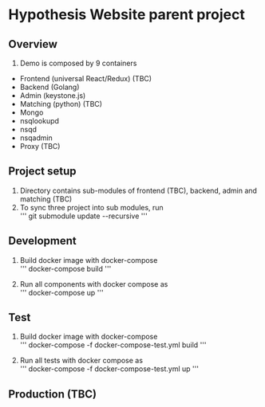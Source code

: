 # Hypothesis Website parent project

## Overview
1. Demo is composed by 9 containers   
+ Frontend (universal React/Redux) (TBC)   
+ Backend (Golang)   
+ Admin (keystone.js)   
+ Matching (python) (TBC)   
+ Mongo   
+ nsqlookupd   
+ nsqd   
+ nsqadmin   
+ Proxy (TBC)   

## Project setup
1. Directory contains sub-modules of frontend (TBC), backend, admin and matching (TBC)  
2. To sync three project into sub modules, run   
'''
git submodule update --recursive
'''

## Development
1. Build docker image with docker-compose   
'''
docker-compose build
'''

2. Run all components with docker compose as    
'''
docker-compose up
'''

## Test
1. Build docker image with docker-compose   
'''
docker-compose -f docker-compose-test.yml build
'''

2. Run all tests with docker compose as    
'''
docker-compose -f docker-compose-test.yml up
'''

## Production (TBC)



